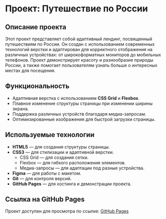 # Проект: Путешествие по России

## Описание проекта
Этот проект представляет собой адаптивный лендинг, посвященный путешествиям по России. Он создан с использованием современных технологий верстки и адаптирован для корректного отображения на различных устройствах: от широкоформатных мониторов до мобильных телефонов. Проект демонстрирует красоту и разнообразие природы России, а также помогает пользователям узнать больше о интересных местах для посещения.

## Функциональность
- Адаптивная верстка с использованием **CSS Grid** и **Flexbox**.
- Плавное изменение структуры страницы при изменении ширины экрана.
- Поддержка различных устройств благодаря медиа-запросам.
- Оптимизированные изображения для быстрой загрузки страницы.

## Используемые технологии
- **HTML5** — для создания структуры страницы.
- **CSS3** — для стилизации и адаптивной верстки.
  - CSS Grid — для создания сетки.
  - Flexbox — для гибкого расположения элементов.
  - Медиа-запросы — для адаптации под разные устройства.
- **Figma** — для работы с макетом.
- **Git** — для контроля версий.
- **GitHub Pages** — для хостинга и демонстрации проекта.

## Ссылка на GitHub Pages
Проект доступен для просмотра по ссылке: [GitHub Pages](https://elizavetanovozhilova.github.io/russian_travel/)
